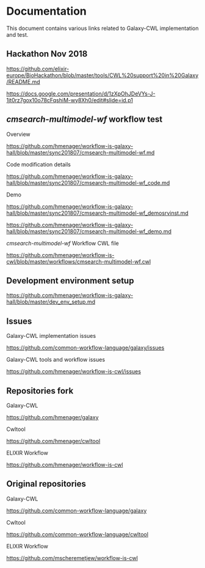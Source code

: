 # Documentation

This document contains various links related to Galaxy-CWL implementation and test.

## Hackathon Nov 2018

<https://github.com/elixir-europe/BioHackathon/blob/master/tools/CWL%20support%20in%20Galaxy/README.md>

<https://docs.google.com/presentation/d/1zXpOhJDeVYs-J-1jt0rz7gox10o78cFqshiM-wy8Xh0/edit#slide=id.p1>
## *cmsearch-multimodel-wf* workflow test

Overview

<https://github.com/hmenager/workflow-is-galaxy-hall/blob/master/sync201807/cmsearch-multimodel-wf.md>

Code modification details

<https://github.com/hmenager/workflow-is-galaxy-hall/blob/master/sync201807/cmsearch-multimodel-wf_code.md>

Demo

<https://github.com/hmenager/workflow-is-galaxy-hall/blob/master/sync201807/cmsearch-multimodel-wf_demosrvinst.md>

<https://github.com/hmenager/workflow-is-galaxy-hall/blob/master/sync201807/cmsearch-multimodel-wf_demo.md>

*cmsearch-multimodel-wf* Workflow CWL file

https://github.com/hmenager/workflow-is-cwl/blob/master/workflows/cmsearch-multimodel-wf.cwl

## Development environment setup

<https://github.com/hmenager/workflow-is-galaxy-hall/blob/master/dev_env_setup.md>

## Issues

Galaxy-CWL implementation issues

<https://github.com/common-workflow-language/galaxy/issues>

Galaxy-CWL tools and workflow issues

<https://github.com/hmenager/workflow-is-cwl/issues>


## Repositories fork

Galaxy-CWL

<https://github.com/hmenager/galaxy>

Cwltool

<https://github.com/hmenager/cwltool>

ELIXIR Workflow

<https://github.com/hmenager/workflow-is-cwl>

## Original repositories

Galaxy-CWL

<https://github.com/common-workflow-language/galaxy>

Cwltool

<https://github.com/common-workflow-language/cwltool>

ELIXIR Workflow

<https://github.com/mscheremetjew/workflow-is-cwl>
